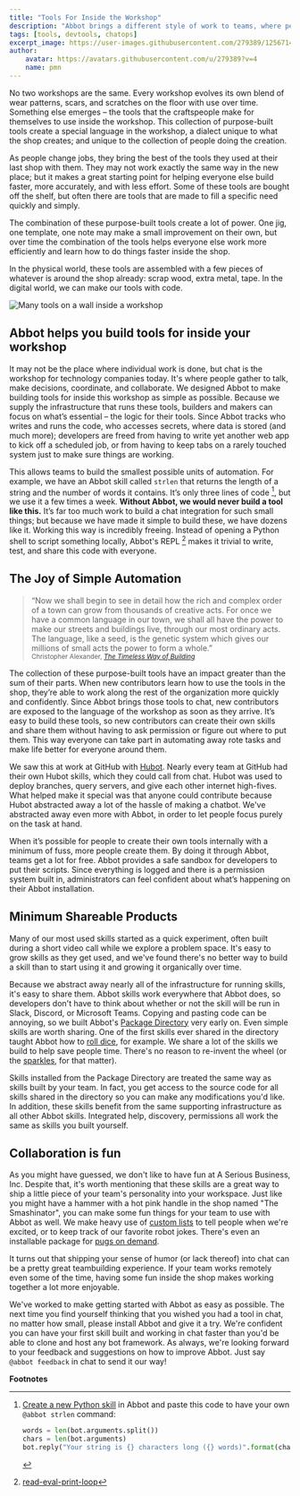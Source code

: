 ```yaml
---
title: "Tools For Inside the Workshop"
description: "Abbot brings a different style of work to teams, where people build tools for themselves and each other."
tags: [tools, devtools, chatops]
excerpt_image: https://user-images.githubusercontent.com/279389/125671459-9eb8385d-66a0-4010-9d77-49a00f9919f5.jpg
author:
    avatar: https://avatars.githubusercontent.com/u/279389?v=4
    name: pmn
---
```

 
No two workshops are the same. Every workshop evolves its own blend of wear patterns, scars, and scratches on the floor with use over time. Something else emerges – the tools that the craftspeople make for themselves to use inside the workshop. This collection of purpose-built tools create a special language in the workshop, a dialect unique to what the shop creates; and unique to the collection of people doing the creation.

As people change jobs, they bring the best of the tools they used at their last shop with them. They may not work exactly the same way in the new place; but it makes a great starting point for helping everyone else build faster, more accurately, and with less effort. Some of these tools are bought off the shelf, but often there are tools that are made to fill a specific need quickly and simply.

The combination of these purpose-built tools create a lot of power. One jig, one template, one note may make a small improvement on their own, but over time the combination of the tools helps everyone else work more efficiently and learn how to do things faster inside the shop.

In the physical world, these tools are assembled with a few pieces of whatever is around the shop already: scrap wood, extra metal, tape. In the digital world, we can make our tools with code.


![Many tools on a wall inside a workshop](https://user-images.githubusercontent.com/279389/125671459-9eb8385d-66a0-4010-9d77-49a00f9919f5.jpg)


## Abbot helps you build tools for inside your workshop
It may not be the place where individual work is done, but chat is the workshop for technology companies today. It's where people gather to talk, make decisions, coordinate, and collaborate. We designed Abbot to make building tools for inside this workshop as simple as possible. Because we supply the infrastructure that runs these tools, builders and makers can focus on what’s essential – the logic for their tools. Since Abbot tracks who writes and runs the code, who accesses secrets, where data is stored (and much more); developers are freed from having to write yet another web app to kick off a scheduled job, or from having to keep tabs on a rarely touched system just to make sure things are working.

This allows teams to build the smallest possible units of automation. For example, we have an Abbot skill called `strlen` that returns the length of a string and the number of words it contains. It’s only three lines of code [^1], but we use it a few times a week. **Without Abbot, we would never build a tool like this.** It’s far too much work to build a chat integration for such small things; but because we have made it simple to build these, we have dozens like it. Working this way is incredibly freeing. Instead of opening a Python shell to script something locally, Abbot's REPL [^2] makes it trivial to write, test, and share this code with everyone.


## The Joy of Simple Automation

> “Now we shall begin to see in detail how the rich and complex order of a town can grow from thousands of creative acts. For once we have a common language in our town, we shall all have the power to make our streets and buildings live, through our most ordinary acts. The language, like a seed, is the genetic system which gives our millions of small acts the power to form a whole.” <br><sub>Christopher Alexander, _[The Timeless Way of Building](https://www.patternlanguage.com/bookstore/timeless-way-of-building.html)_</sub>


The collection of these purpose-built tools have an impact greater than the sum of their parts. When new contributors learn how to use the tools in the shop, they’re able to work along the rest of the organization more quickly and confidently. Since Abbot brings those tools to chat, new contributors are exposed to the language of the workshop as soon as they arrive. It’s easy to build these tools, so new contributors can create their own skills and share them without having to ask permission or figure out where to put them. This way everyone can take part in automating away rote tasks and make life better for everyone around them.

We saw this at work at GitHub with [Hubot](https://github.com/github/hubot). Nearly every team at GitHub had their own Hubot skills, which they could call from chat. Hubot was used to deploy branches, query servers, and give each other internet high-fives. What helped make it special was that anyone could contribute because Hubot abstracted away a lot of the hassle of making a chatbot. We've abstracted away even more with Abbot, in order to let people focus purely on the task at hand.

When it’s possible for people to create their own tools internally with a minimum of fuss, more people create them. By doing it through Abbot, teams get a lot for free. Abbot provides a safe sandbox for developers to put their scripts. Since everything is logged and there is a permission system built in, administrators can feel confident about what’s happening on their Abbot installation.

## Minimum Shareable Products
Many of our most used skills started as a quick experiment, often built during a short video call while we explore a problem space. It's easy to grow skills as they get used, and we've found there's no better way to build a skill than to start using it and growing it organically over time.

Because we abstract away nearly all of the infrastructure for running skills, it's easy to share them. Abbot skills work everywhere that Abbot does, so developers don't have to think about whether or not the skill will be run in Slack, Discord, or Microsoft Teams. Copying and pasting code can be annoying, so we built Abbot's [Package Directory](https://ab.bot/packages) very early on. Even simple skills are worth sharing. One of the first skills ever shared in the directory taught Abbot how to [roll dice](https://ab.bot/packages/336298988896518154/roll), for example. We share a lot of the skills we build to help save people time. There's no reason to re-invent the wheel (or the [sparkles](https://ab.bot/packages/seriousdemos/sparkle), for that matter).

Skills installed from the Package Directory are treated the same way as skills built by your team. In fact, you get access to the source code for all skills shared in the directory so you can make any modifications you'd like. In addition, these skills benefit from the same supporting infrastructure as all other Abbot skills. Integrated help, discovery, permissions all work the same as skills you built yourself.

## Collaboration is fun
As you might have guessed, we don't like to have fun at A Serious Business, Inc. Despite that, it's worth mentioning that these skills are a great way to ship a little piece of your team's personality into your workspace. Just like you might have a hammer with a hot pink handle in the shop named "The Smashinator", you can make some fun things for your team to use with Abbot as well. We make heavy use of [custom lists](https://blog.ab.bot/archive/2021/06/22/shipit/) to tell people when we're excited, or to keep track of our favorite robot jokes. There's even an installable package for [pugs on demand](https://ab.bot/packages/aseriousbiz/pug).

It turns out that shipping your sense of humor (or lack thereof) into chat can be a pretty great teambuilding experience. If your team works remotely even some of the time, having some fun inside the shop makes working together a lot more enjoyable.

We've worked to make getting started with Abbot as easy as possible. The next time you find yourself thinking that you wished you had a tool in chat, no matter how small, please install Abbot and give it a try. We're confident you can have your first skill built and working in chat faster than you'd be able to clone and host any bot framework. As always, we're looking forward to your feedback and suggestions on how to improve Abbot. Just say `@abbot feedback` in chat to send it our way!



**Footnotes**

[^1]: [Create a new Python skill](https://ab.bot/skills/create/python) in Abbot and paste this code to have your own `@abbot strlen` command: 
    ```python
    words = len(bot.arguments.split())
    chars = len(bot.arguments)
    bot.reply("Your string is {} characters long ({} words)".format(chars, words))
    ```
[^2]: [read-eval-print-loop](https://en.wikipedia.org/wiki/Read%E2%80%93eval%E2%80%93print_loop)



